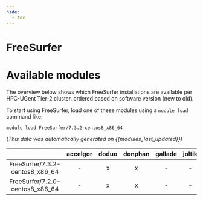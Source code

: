 ```yaml
---
hide:
  - toc
---
```


FreeSurfer
==========

# Available modules


The overview below shows which FreeSurfer installations are available per HPC-UGent Tier-2 cluster, ordered based on software version (new to old).

To start using FreeSurfer, load one of these modules using a `module load` command like:

```shell
module load FreeSurfer/7.3.2-centos8_x86_64
```

*(This data was automatically generated on {{modules_last_updated}})*  

| |accelgor|doduo|donphan|gallade|joltik|shinx|skitty|
| :---: | :---: | :---: | :---: | :---: | :---: | :---: | :---: |
|FreeSurfer/7.3.2-centos8_x86_64|-|x|x|-|-|-|-|
|FreeSurfer/7.2.0-centos8_x86_64|-|x|x|-|-|-|-|
